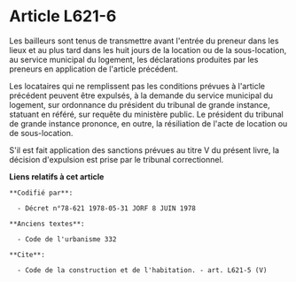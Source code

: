 # Article L621-6

Les bailleurs sont tenus de transmettre avant l'entrée du preneur dans les lieux et au plus tard dans les huit jours de la
location ou de la sous-location, au service municipal du logement, les déclarations produites par les preneurs en application
de l'article précédent.

Les locataires qui ne remplissent pas les conditions prévues à l'article précédent peuvent être expulsés, à la demande du
service municipal du logement, sur ordonnance du président du tribunal de grande instance, statuant en référé, sur requête du
ministère public. Le président du tribunal de grande instance prononce, en outre, la résiliation de l'acte de location ou de
sous-location.

S'il est fait application des sanctions prévues au titre V du présent livre, la décision d'expulsion est prise par le
tribunal correctionnel.

**Liens relatifs à cet article**

	**Codifié par**:

	  - Décret n°78-621 1978-05-31 JORF 8 JUIN 1978

	**Anciens textes**:

	  - Code de l'urbanisme 332

	**Cite**:

	  - Code de la construction et de l'habitation. - art. L621-5 (V)
